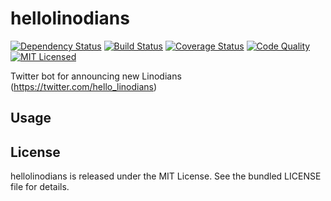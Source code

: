 hellolinodians
=========

[![Dependency Status](https://img.shields.io/gemnasium/akerl/hellolinodians.svg)](https://gemnasium.com/akerl/hellolinodians)
[![Build Status](https://img.shields.io/circleci/project/akerl/hellolinodians.svg)](https://circleci.com/gh/akerl/hellolinodians)
[![Coverage Status](https://img.shields.io/codecov/c/github/akerl/hellolinodians.svg)](https://codecov.io/github/akerl/hellolinodians)
[![Code Quality](https://img.shields.io/codacy/089fd438148c4972a4531ca6f0824bae.svg)](https://www.codacy.com/app/akerl/hellolinodians)
[![MIT Licensed](https://img.shields.io/badge/license-MIT-green.svg)](https://tldrlegal.com/license/mit-license)

Twitter bot for announcing new Linodians (https://twitter.com/hello_linodians)

## Usage

## License

hellolinodians is released under the MIT License. See the bundled LICENSE file for details.

